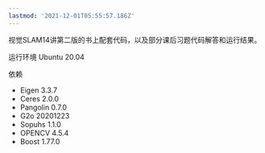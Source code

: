 ```yaml
---
lastmod: '2021-12-01T05:55:57.186Z'
---
```


视觉SLAM14讲第二版的书上配套代码，以及部分课后习题代码解答和运行结果。

运行环境 Ubuntu 20.04

依赖

- Eigen 3.3.7
- Ceres 2.0.0
- Pangolin 0.7.0
- G2o 20201223
- Sopuhs 1.1.0
- OPENCV 4.5.4
- Boost  1.77.0
